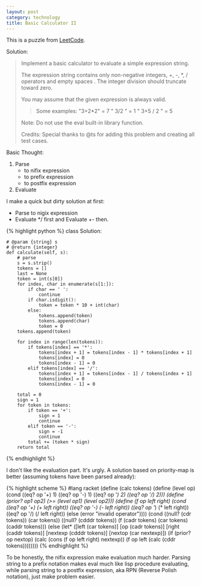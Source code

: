 ```yaml
---
layout: post
category: technology
title: Basic Calculator II
---
```


This is a puzzle from [LeetCode](https://leetcode.com/problems/basic-calculator-ii/).

Solution:

> Implement a basic calculator to evaluate a simple expression string.
>
> The expression string contains only non-negative integers, +, -, *, / operators and empty spaces . The integer division should truncate toward zero.
>
> You may assume that the given expression is always valid.
>
> > Some examples:
> > "3+2*2" = 7
> > " 3/2 " = 1
> > " 3+5 / 2 " = 5
>
> Note: Do not use the eval built-in library function.
>
> Credits:
> Special thanks to @ts for adding this problem and creating all test cases.

Basic Thought:

1. Parse
    * to nifix expression
    * to prefix expression
    * to postfix expression
2. Evaluate

I make a quick but dirty solution at first:

* Parse to nigix expression
* Evaluate */ first and Evaluate +- then.

{% highlight python %}
class Solution:

    # @param {string} s
    # @return {integer}
    def calculate(self, s):
        # parse
        s = s.strip()
        tokens = []
        last = None
        token = int(s[0])
        for index, char in enumerate(s[1:]):
            if char == ' ':
                continue
            if char.isdigit():
                token = token * 10 + int(char)
            else:
                tokens.append(token)
                tokens.append(char)
                token = 0
        tokens.append(token)

        for index in range(len(tokens)):
            if tokens[index] == '*':
                tokens[index + 1] = tokens[index - 1] * tokens[index + 1]
                tokens[index] = 0
                tokens[index - 1] = 0
            elif tokens[index] == '/':
                tokens[index + 1] = tokens[index - 1] / tokens[index + 1]
                tokens[index] = 0
                tokens[index - 1] = 0

        total = 0
        sign = 1
        for token in tokens:
            if token == '+':
                sign = 1
                continue
            elif token == '-':
                sign = -1
                continue
            total += (token * sign)
        return total
{% endhighlight %}

I don't like the evaluation part. It's urgly.
A solution based on priority-map is better (assuming tokens have been parsed already):

{% highlight scheme %}
#lang racket
(define (calc tokens)
  (define (level op)
    (cond ((eq? op '+) 1)
          ((eq? op '-) 1)
          ((eq? op '*) 2)
          ((eq? op '/) 2)))
  (define (prior? op1 op2)
    (>= (level op1) (level op2)))
  (define (f op left right)
    (cond ((eq? op '+) (+ left right))
          ((eq? op '-) (- left right))
          ((eq? op '*) (* left right))
          ((eq? op '/) (/ left right))
          (else (error "invalid operator"))))
  (cond ((null? (cdr tokens)) (car tokens))
        ((null? (cdddr tokens)) (f (cadr tokens) (car tokens) (caddr tokens)))
        (else (let* ([left (car tokens)]
                     [op (cadr tokens)]
                     [right (caddr tokens)]
                     [nextexp (cdddr tokens)]
                     [nextop (car nextexp)])
                (if (prior? op nextop)
                    (calc (cons (f op left right) nextexp))
                    (f op left (calc (cddr tokens))))))))
{% endhighlight %}

To be honestly, the nifix expression make evaluation much harder.
Parsing string to a prefix notation makes eval  much like lisp procedure evaluating,
while parsing string to a postfix expression, aka RPN (Reverse Polish notation), just make problem easier.
